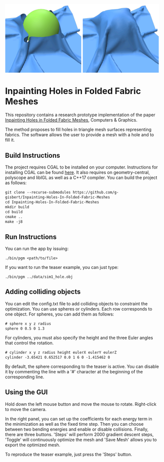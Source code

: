 ![Teaser](teaser.png)
# Inpainting Holes in Folded Fabric Meshes

This repository contains a research prototype implementation of the paper [Inpainting Holes in Folded
Fabric Meshes](https://www.sciencedirect.com/science/article/abs/pii/S0097849323000808), Computers & Graphics. 

The method proposes to fill holes in triangle mesh surfaces representing fabrics. The software allows
the user to provide a mesh with a hole and to fill it.

## Build Instructions

The project requires CGAL to be installed on your computer. Instructions for installing CGAL can be found [here](https://doc.cgal.org/latest/Manual/installation.html). It also requires on geometry-central, 
polyscope and libIGL as well as a C++17 compiler.
You can build the project as follows:
```
git clone --recurse-submodules https://github.com/g-gisbert/Inpainting-Holes-In-Folded-Fabric-Meshes
cd Inpainting-Holes-In-Folded-Fabric-Meshes
mkdir build
cd build
cmake ..
make -j8
```

## Run Instructions

You can run the app by issuing:
```
./bin/pgm <path/to/file>
```
If you want to run the teaser example, you can just type:
```
./bin/pgm ../data/sim1_hole.obj
```

## Adding colliding objects

You can edit the config.txt file to add colliding objects to constraint the optimization.
You can use spheres or cylinders. Each row corresponds to one object. For spheres, you can add them as follows:
```
# sphere x y z radius
sphere 0 0.5 0 1.3
```
For cylinders, you must also specify the height and the three Euler angles that control the rotation.
```
# cylinder x y z radius height eulerX eulerY eulerZ
cylinder -3.65421 0.652517 0.0 1 6 0 -1.415462 0
```

By default, the sphere corresponding to the teaser is active. You can disable it by commenting the line
with a '#' character at the beginning of the corresponding line.

## Using the GUI

Hold down the left mouse button and move the mouse to rotate.
Right-click to move the camera.

In the right panel, you can set up the coefficients for each energy term in the 
minimization as well as the fixed time step. Then you can choose between two bending energies and enable or disable collisions.
Finally, there are three buttons. 'Steps' will perform 2000 gradient descent steps, 'Toggle' will continuously optimize the mesh
and 'Save Mesh' allows you to export the optimized mesh.

To reproduce the teaser example, just press the 'Steps' button.